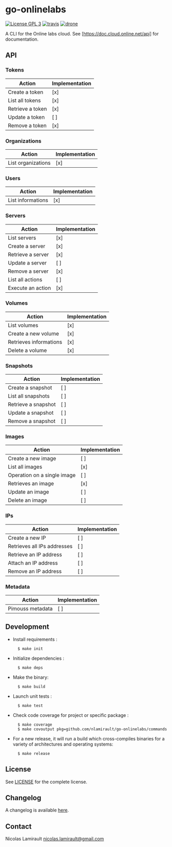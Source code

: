 # go-onlinelabs

[![License GPL 3][badge-license]][LICENSE]
[![travis][badge-travis]][travis]
[![drone][badge-drone]][drone]

A CLI for the Online labs cloud. See [https://doc.cloud.online.net/api]
for documentation.

## API

### Tokens

Action               | Implementation
---------------------|-----------------------------
Create a token       | [x]
List all tokens      | [x]
Retrieve a token     | [x]
Update a token       | [ ]
Remove a token       | [x]

### Organizations

Action               | Implementation
---------------------|------------------------------
List organizations   | [x]

### Users

Action               | Implementation
---------------------|------------------------------
List informations    | [x]

### Servers

Action               | Implementation
---------------------|------------------------------
List servers         | [x]
Create a server      | [x]
Retrieve a server    | [x]
Update a server      | [ ]
Remove a server      | [x]
List all actions     | [ ]
Execute an action    | [x]

### Volumes

Action                     | Implementation
---------------------------|------------------------------
List volumes               | [x]
Create a new volume        | [x]
Retrieves informations     | [x]
Delete a volume            | [x]

### Snapshots

Action                    | Implementation
--------------------------|------------------------------
Create a snapshot         | [ ]
List all snapshots        | [ ]
Retrieve a snapshot       | [ ]
Update a snapshot         | [ ]
Remove a snapshot         | [ ]

### Images

Action                         | Implementation
-------------------------------|------------------------------
Create a new image             | [ ]
List all images                | [x]
Operation on a single image    | [ ]
Retrieves an image             | [x]
Update an image                | [ ]
Delete an image                | [ ]

### IPs

Action                         | Implementation
-------------------------------|------------------------------
Create a new IP                | [ ]
Retrieves all IPs addresses    | [ ]
Retrieve an IP address         | [ ]
Attach an IP address           | [ ]
Remove an IP address           | [ ]

### Metadata

Action                         | Implementation
-------------------------------|------------------------------
Pimouss metadata               | [ ]


## Development

* Install requirements :

        $ make init

* Initialize dependencies :

        $ make deps

* Make the binary:

        $ make build

* Launch unit tests :

        $ make test

* Check code coverage for project or specific package :

        $ make coverage
        $ make covoutput pkg=github.com/nlamirault/go-onlinelabs/commands

* For a new release, it will run a build which cross-compiles binaries for
  a variety of architectures and operating systems:

        $ make release


## License

See [LICENSE][] for the complete license.


## Changelog

A changelog is available [here](ChangeLog.md).


## Contact

Nicolas Lamirault <nicolas.lamirault@gmail.com>


[badge-license]: https://img.shields.io/badge/license-GPL_3-green.svg?style=flat
[LICENSE]: https://github.com/nlamirault/go-onlinelabs/blob/master/LICENSE
[travis]: https://travis-ci.org/nlamirault/go-onlinelabs
[badge-travis]: http://img.shields.io/travis/nlamirault/go-onlinelabs.svg?style=flat
[badge-drone]: https://drone.io/github.com/nlamirault/go-onlinelabs/status.png
[drone]: https://drone.io/github.com/nlamirault/go-onlinelabs/latest
